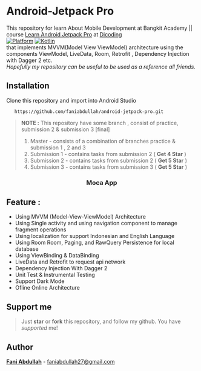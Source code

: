 
# Android-Jetpack Pro
This repository for learn About Mobile Development at Bangkit Academy || course  [Learn Android Jetpack Pro](https://www.dicoding.com/academies/129)  at [Dicoding](https://www.dicoding.com) </br>
[![Platform](https://img.shields.io/badge/platform-Android-green.svg)](http://developer.android.com/index.html) [![Kotlin](https://img.shields.io/badge/kotlin-1.4.32-blue.svg)](http://kotlinlang.org) <br>
that implements MVVM(Model View ViewModel) architecture using the components ViewModel, LiveData, Room, Retrofit , Dependency Injection with Dagger 2 etc.    
*Hopefully my repository can be useful to be used as a reference all friends.*

## Installation 
Clone this repository and import into Android Studio    
```
   https://github.com/faniabdullah/android-jetpack-pro.git
```    
> **NOTE :**  This repository have some branch , consist of practice, submission 2 & submission 3 [final] 
> 1. Master - consists of a combination of branches practice & submission 1 , 2 and 3
> 2. Submission 1 - contains tasks from submission 2 ( **Get 4 Star** )
> 3. Submission 2 - contains tasks from submission 2 ( **Get 5 Star** )
> 4. Submission 3 - contains tasks from submission 3 ( **Get 5 Star** )
> 

  
<h3 align="center"> Moca App </h3>

## Feature :
- Using MVVM (Model-View-ViewModel) Architecture
- Using Single activity and using navigation component to manage fragment operations
- Using localization for support Indonesian and English Language
- Using Room Room, Paging, and RawQuery Persistence for local database
- Using ViewBinding & DataBinding
- LiveData and Retrofit to request api network
- Dependency Injection With Dagger 2
- Unit Test & Instrumental Testing
- Support Dark Mode
- Ofline Online Architecture

## Support me 
> Just  **star** or  **fork** this repository, and follow my github. You have *supported* me!
    
## Author
[**Fani Abdullah**](https://www.linkedin.com/in/faniabdullah/) - faniabdullah27@gmail.com

